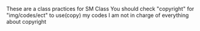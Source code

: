 These are a class practices for SM Class
You should check "copyright" for "img/codes/ect" to use(copy) my codes
I am not in charge of everything about copyright
